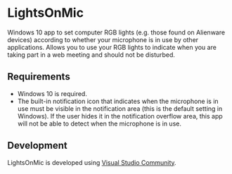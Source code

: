 # LightsOnMic
Windows 10 app to set computer RGB lights (e.g. those found on Alienware devices) according to whether your microphone is in use by other applications. Allows you to use your RGB lights to indicate when you are taking part in a web meeting and should not be disturbed.

## Requirements

* Windows 10 is required.
* The built-in notification icon that indicates when the microphone is in use must be visible in the notification area (this is the default setting in Windows). If the user hides it in the notification overflow area, this app will not be able to detect when the microphone is in use.

## Development
LightsOnMic is developed using [Visual Studio Community](https://visualstudio.microsoft.com/vs/community/).
